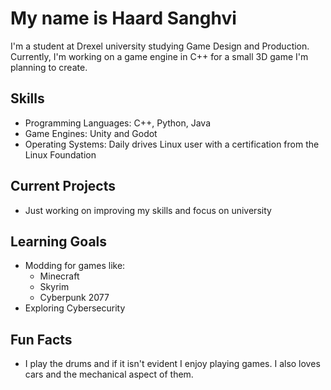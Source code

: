 # My name is Haard Sanghvi

I'm a student at Drexel university studying Game Design and Production. Currently, I'm working on a game engine in C++ for a small 3D game I'm planning to create. 

## Skills
- Programming Languages: C++, Python, Java
- Game Engines: Unity and Godot
- Operating Systems: Daily drives Linux user with a certification from the Linux Foundation

## Current Projects
- Just working on improving my skills and focus on university

## Learning Goals
- Modding for games like:
  - Minecraft
  - Skyrim
  - Cyberpunk 2077
- Exploring Cybersecurity

## Fun Facts
- I play the drums and if it isn't evident I enjoy playing games. I also loves cars and the mechanical aspect of them.

